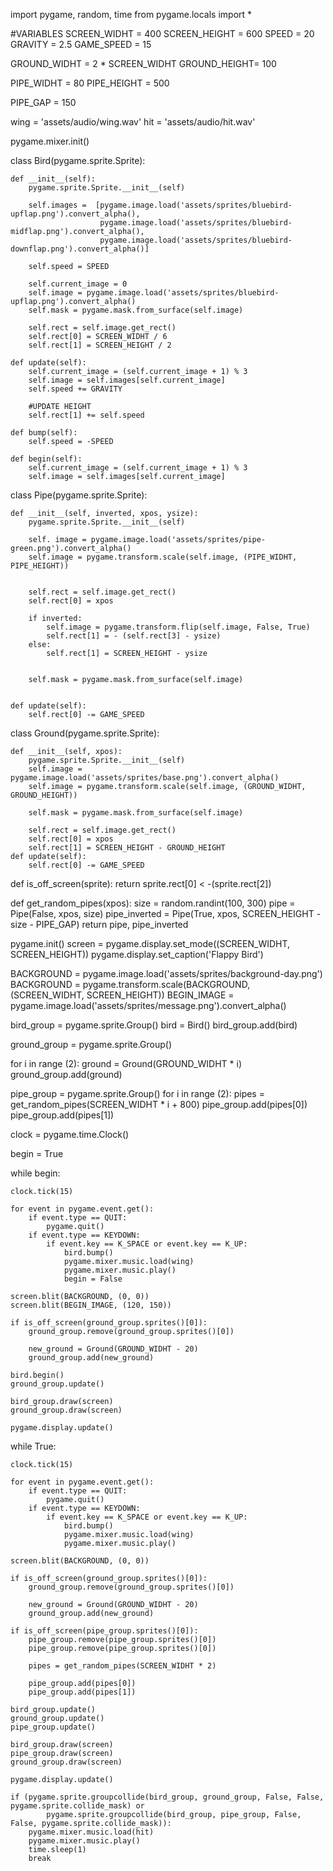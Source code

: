 import pygame, random, time
from pygame.locals import *

#VARIABLES
SCREEN_WIDHT = 400
SCREEN_HEIGHT = 600
SPEED = 20
GRAVITY = 2.5 
GAME_SPEED = 15

GROUND_WIDHT = 2 * SCREEN_WIDHT
GROUND_HEIGHT= 100

PIPE_WIDHT = 80
PIPE_HEIGHT = 500

PIPE_GAP = 150

wing = 'assets/audio/wing.wav'
hit = 'assets/audio/hit.wav'

pygame.mixer.init()


class Bird(pygame.sprite.Sprite):

    def __init__(self):
        pygame.sprite.Sprite.__init__(self)

        self.images =  [pygame.image.load('assets/sprites/bluebird-upflap.png').convert_alpha(),
                        pygame.image.load('assets/sprites/bluebird-midflap.png').convert_alpha(),
                        pygame.image.load('assets/sprites/bluebird-downflap.png').convert_alpha()]

        self.speed = SPEED

        self.current_image = 0
        self.image = pygame.image.load('assets/sprites/bluebird-upflap.png').convert_alpha()
        self.mask = pygame.mask.from_surface(self.image)

        self.rect = self.image.get_rect()
        self.rect[0] = SCREEN_WIDHT / 6
        self.rect[1] = SCREEN_HEIGHT / 2

    def update(self):
        self.current_image = (self.current_image + 1) % 3
        self.image = self.images[self.current_image]
        self.speed += GRAVITY

        #UPDATE HEIGHT
        self.rect[1] += self.speed

    def bump(self):
        self.speed = -SPEED

    def begin(self):
        self.current_image = (self.current_image + 1) % 3
        self.image = self.images[self.current_image]




class Pipe(pygame.sprite.Sprite):

    def __init__(self, inverted, xpos, ysize):
        pygame.sprite.Sprite.__init__(self)

        self. image = pygame.image.load('assets/sprites/pipe-green.png').convert_alpha()
        self.image = pygame.transform.scale(self.image, (PIPE_WIDHT, PIPE_HEIGHT))


        self.rect = self.image.get_rect()
        self.rect[0] = xpos

        if inverted:
            self.image = pygame.transform.flip(self.image, False, True)
            self.rect[1] = - (self.rect[3] - ysize)
        else:
            self.rect[1] = SCREEN_HEIGHT - ysize


        self.mask = pygame.mask.from_surface(self.image)


    def update(self):
        self.rect[0] -= GAME_SPEED

        

class Ground(pygame.sprite.Sprite):
    
    def __init__(self, xpos):
        pygame.sprite.Sprite.__init__(self)
        self.image = pygame.image.load('assets/sprites/base.png').convert_alpha()
        self.image = pygame.transform.scale(self.image, (GROUND_WIDHT, GROUND_HEIGHT))

        self.mask = pygame.mask.from_surface(self.image)

        self.rect = self.image.get_rect()
        self.rect[0] = xpos
        self.rect[1] = SCREEN_HEIGHT - GROUND_HEIGHT
    def update(self):
        self.rect[0] -= GAME_SPEED

def is_off_screen(sprite):
    return sprite.rect[0] < -(sprite.rect[2])

def get_random_pipes(xpos):
    size = random.randint(100, 300)
    pipe = Pipe(False, xpos, size)
    pipe_inverted = Pipe(True, xpos, SCREEN_HEIGHT - size - PIPE_GAP)
    return pipe, pipe_inverted


pygame.init()
screen = pygame.display.set_mode((SCREEN_WIDHT, SCREEN_HEIGHT))
pygame.display.set_caption('Flappy Bird')

BACKGROUND = pygame.image.load('assets/sprites/background-day.png')
BACKGROUND = pygame.transform.scale(BACKGROUND, (SCREEN_WIDHT, SCREEN_HEIGHT))
BEGIN_IMAGE = pygame.image.load('assets/sprites/message.png').convert_alpha()

bird_group = pygame.sprite.Group()
bird = Bird()
bird_group.add(bird)

ground_group = pygame.sprite.Group()

for i in range (2):
    ground = Ground(GROUND_WIDHT * i)
    ground_group.add(ground)

pipe_group = pygame.sprite.Group()
for i in range (2):
    pipes = get_random_pipes(SCREEN_WIDHT * i + 800)
    pipe_group.add(pipes[0])
    pipe_group.add(pipes[1])



clock = pygame.time.Clock()

begin = True

while begin:

    clock.tick(15)

    for event in pygame.event.get():
        if event.type == QUIT:
            pygame.quit()
        if event.type == KEYDOWN:
            if event.key == K_SPACE or event.key == K_UP:
                bird.bump()
                pygame.mixer.music.load(wing)
                pygame.mixer.music.play()
                begin = False

    screen.blit(BACKGROUND, (0, 0))
    screen.blit(BEGIN_IMAGE, (120, 150))

    if is_off_screen(ground_group.sprites()[0]):
        ground_group.remove(ground_group.sprites()[0])

        new_ground = Ground(GROUND_WIDHT - 20)
        ground_group.add(new_ground)

    bird.begin()
    ground_group.update()

    bird_group.draw(screen)
    ground_group.draw(screen)

    pygame.display.update()


while True:

    clock.tick(15)

    for event in pygame.event.get():
        if event.type == QUIT:
            pygame.quit()
        if event.type == KEYDOWN:
            if event.key == K_SPACE or event.key == K_UP:
                bird.bump()
                pygame.mixer.music.load(wing)
                pygame.mixer.music.play()

    screen.blit(BACKGROUND, (0, 0))

    if is_off_screen(ground_group.sprites()[0]):
        ground_group.remove(ground_group.sprites()[0])

        new_ground = Ground(GROUND_WIDHT - 20)
        ground_group.add(new_ground)

    if is_off_screen(pipe_group.sprites()[0]):
        pipe_group.remove(pipe_group.sprites()[0])
        pipe_group.remove(pipe_group.sprites()[0])

        pipes = get_random_pipes(SCREEN_WIDHT * 2)

        pipe_group.add(pipes[0])
        pipe_group.add(pipes[1])

    bird_group.update()
    ground_group.update()
    pipe_group.update()

    bird_group.draw(screen)
    pipe_group.draw(screen)
    ground_group.draw(screen)

    pygame.display.update()

    if (pygame.sprite.groupcollide(bird_group, ground_group, False, False, pygame.sprite.collide_mask) or
            pygame.sprite.groupcollide(bird_group, pipe_group, False, False, pygame.sprite.collide_mask)):
        pygame.mixer.music.load(hit)
        pygame.mixer.music.play()
        time.sleep(1)
        break

